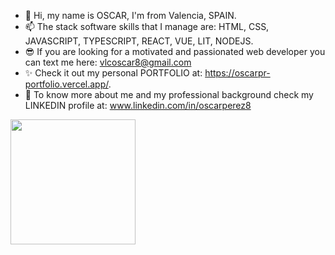 - 👋 Hi, my name is OSCAR, I'm from Valencia, SPAIN.
- 📫 The stack software skills that I manage are: HTML, CSS, JAVASCRIPT, TYPESCRIPT, REACT, VUE, LIT, NODEJS.
- 😎 If you are looking for a motivated and passionated web developer you can text me here: vlcoscar8@gmail.com
- ✨ Check it out my personal PORTFOLIO at: https://oscarpr-portfolio.vercel.app/. 
- 👀 To know more about me and my professional background check my LINKEDIN profile at: www.linkedin.com/in/oscarperez8


<a href="https://github.com/oscarprdev">
  <img height=200 align="center" src="https://github-readme-stats.vercel.app/api/top-langs/?username=oscarprdev&layout=compact&theme=radical" />
</a>


<!---
vlcoscar8/vlcoscar8 is a ✨ special ✨ repository because its `README.md` (this file) appears on your GitHub profile.
You can click the Preview link to take a look at your changes.
--->
